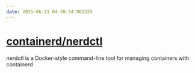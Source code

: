 ```yaml
---
date: 2025-06-21 04:58:54.862325
---
```


# [containerd/nerdctl](https://github.com/containerd/nerdctl)

nerdctl is a Docker-style command-line tool for managing containers with containerd